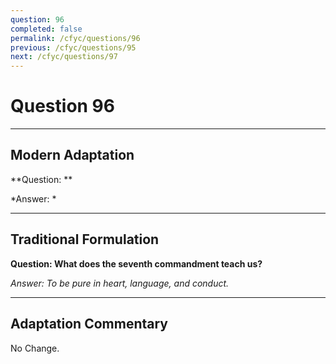 ```yaml
---
question: 96
completed: false
permalink: /cfyc/questions/96
previous: /cfyc/questions/95
next: /cfyc/questions/97
---
```

# Question 96

---
## Modern Adaptation
**Question: **

*Answer: *

---
## Traditional Formulation
**Question: What does the seventh commandment teach us?**

*Answer: To be pure in heart, language, and conduct.*

---
## Adaptation Commentary
No Change.